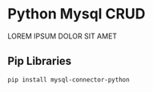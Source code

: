 # Python Mysql CRUD
LOREM IPSUM DOLOR SIT AMET

## Pip Libraries

```bash
pip install mysql-connector-python
```